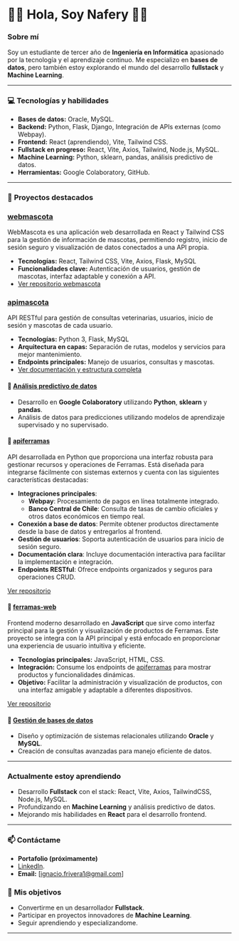 # 👨‍💻 Hola, Soy Nafery 👋🏻

### Sobre mí
Soy un estudiante de tercer año de **Ingeniería en Informática** apasionado por la tecnología y el aprendizaje continuo. Me especializo en **bases de datos**, pero también estoy explorando el mundo del desarrollo **fullstack** y **Machine Learning**.

---

### 💻 **Tecnologías y habilidades**
- **Bases de datos:** Oracle, MySQL.
- **Backend:** Python, Flask, Django, Integración de APIs externas (como Webpay).
- **Frontend:** React (aprendiendo), Vite, Tailwind CSS.
- **Fullstack en progreso:** React, Vite, Axios, Tailwind, Node.js, MySQL.
- **Machine Learning:** Python, sklearn, pandas, análisis predictivo de datos.
- **Herramientas:** Google Colaboratory, GitHub.

---

### 🚀 **Proyectos destacados**

### [webmascota](https://github.com/Nafery/webmascota)
WebMascota es una aplicación web desarrollada en React y Tailwind CSS para la gestión de información de mascotas, 
permitiendo registro, inicio de sesión seguro y visualización de datos conectados a una API propia.

- **Tecnologías:** React, Tailwind CSS, Vite, Axios, Flask, MySQL
- **Funcionalidades clave:** Autenticación de usuarios, gestión de mascotas, interfaz adaptable y conexión a API.
- [Ver repositorio webmascota](https://github.com/Nafery/webmascota)

### [apimascota](https://github.com/Nafery/apimascota)
API RESTful para gestión de consultas veterinarias, usuarios, inicio de sesión y mascotas de cada usuario.

- **Tecnologías:** Python 3, Flask, MySQL
- **Arquitectura en capas:** Separación de rutas, modelos y servicios para mejor mantenimiento.
- **Endpoints principales:** Manejo de usuarios, consultas y mascotas.
- [Ver documentación y estructura completa](https://github.com/Nafery/apimascota)

#### 🔗 **[Análisis predictivo de datos](#)**
- Desarrollo en **Google Colaboratory** utilizando **Python**, **sklearn** y **pandas**.
- Análisis de datos para predicciones utilizando modelos de aprendizaje supervisado y no supervisado.

#### 🔗 [apiferramas](https://github.com/Nafery/apiferramas)
API desarrollada en Python que proporciona una interfaz robusta para gestionar recursos y operaciones de Ferramas. Está diseñada para integrarse fácilmente con sistemas externos y cuenta con las siguientes características destacadas:

- **Integraciones principales**:
  - **Webpay**: Procesamiento de pagos en línea totalmente integrado.
  - **Banco Central de Chile**: Consulta de tasas de cambio oficiales y otros datos económicos en tiempo real.
- **Conexión a base de datos**: Permite obtener productos directamente desde la base de datos y entregarlos al frontend.
- **Gestión de usuarios**: Soporta autenticación de usuarios para inicio de sesión seguro.
- **Documentación clara**: Incluye documentación interactiva para facilitar la implementación e integración.
- **Endpoints RESTful**: Ofrece endpoints organizados y seguros para operaciones CRUD.

[Ver repositorio](https://github.com/Nafery/apiferramas)

#### 🔗 [ferramas-web](https://github.com/Nafery/ferramas-web)
Frontend moderno desarrollado en **JavaScript** que sirve como interfaz principal para la gestión y visualización de productos de Ferramas. Este proyecto se integra con la API principal y está enfocado en proporcionar una experiencia de usuario intuitiva y eficiente.

- **Tecnologías principales:** JavaScript, HTML, CSS.
- **Integración:** Consume los endpoints de [apiferramas](https://github.com/Nafery/apiferramas) para mostrar productos y funcionalidades dinámicas.
- **Objetivo:** Facilitar la administración y visualización de productos, con una interfaz amigable y adaptable a diferentes dispositivos.

[Ver repositorio](https://github.com/Nafery/ferramas-web)

#### 🔗 **[Gestión de bases de datos](#)**
- Diseño y optimización de sistemas relacionales utilizando **Oracle** y **MySQL**.
- Creación de consultas avanzadas para manejo eficiente de datos.

---

### **Actualmente estoy aprendiendo**
- Desarrollo **Fullstack** con el stack: React, Vite, Axios, TailwindCSS, Node.js, MySQL.
- Profundizando en **Machine Learning** y análisis predictivo de datos.
- Mejorando mis habilidades en **React** para el desarrollo frontend.

---

### 📫 **Contáctame**
- **Portafolio (próximamente)**
- [LinkedIn](https://www.linkedin.com/in/ignacio-fern%C3%A1ndez-rivera-00745b293/).
- **Email:** [ignacio.frivera1@gmail.com]

### 🎯 **Mis objetivos**
- Convertirme en un desarrollador **Fullstack**.
- Participar en proyectos innovadores de **Machine Learning**.
- Seguir aprendiendo y especializandome.

---
